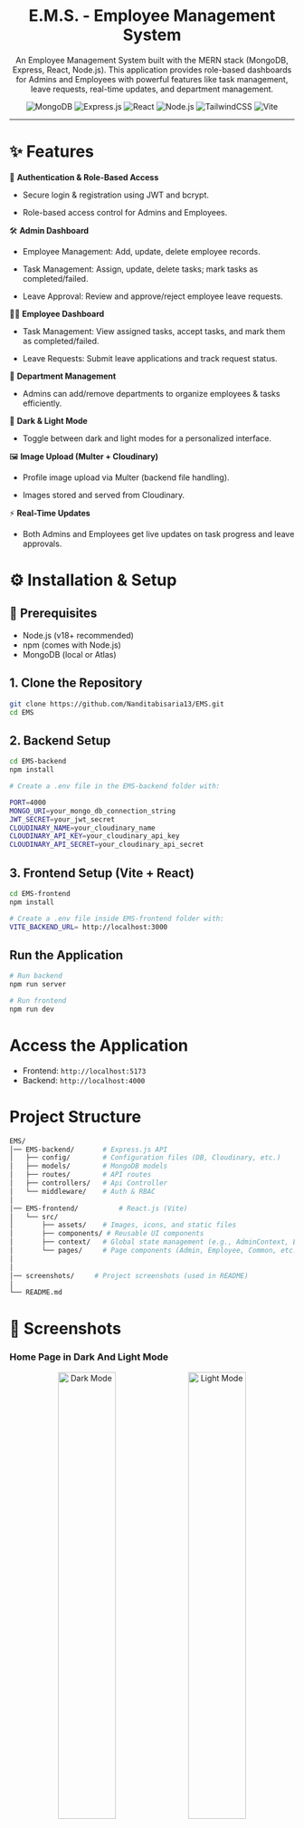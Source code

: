 <div align="center">

#  E.M.S. -  Employee Management System

An Employee Management System built with the MERN stack (MongoDB, Express, React, Node.js).
This application provides role-based dashboards for Admins and Employees with powerful features like task management, leave requests, real-time updates, and department management.

![MongoDB](https://img.shields.io/badge/MongoDB-4EA94B?style=for-the-badge&logo=mongodb&logoColor=white)
![Express.js](https://img.shields.io/badge/Express.js-000000?style=for-the-badge&logo=express&logoColor=white)
![React](https://img.shields.io/badge/React-20232A?style=for-the-badge&logo=react&logoColor=61DAFB)
![Node.js](https://img.shields.io/badge/Node.js-339933?style=for-the-badge&logo=nodedotjs&logoColor=white)
![TailwindCSS](https://img.shields.io/badge/Tailwind_CSS-06B6D4?style=for-the-badge&logo=tailwindcss&logoColor=white)
![Vite](https://img.shields.io/badge/Vite-646CFF?style=for-the-badge&logo=vite&logoColor=white)

</div>

---

# ✨ Features

🔐 **Authentication & Role-Based Access**

- Secure login & registration using JWT and bcrypt.

- Role-based access control for Admins and Employees.

🛠 **Admin Dashboard**

- Employee Management: Add, update, delete employee records.

- Task Management: Assign, update, delete tasks; mark tasks as completed/failed.

- Leave Approval: Review and approve/reject employee leave requests.

👩‍💻 **Employee Dashboard**

- Task Management: View assigned tasks, accept tasks, and mark them as completed/failed.

- Leave Requests: Submit leave applications and track request status.

🏢 **Department Management**

- Admins can add/remove departments to organize employees & tasks efficiently.

🎨 **Dark & Light Mode**

- Toggle between dark and light modes for a personalized interface.

🖼 **Image Upload (Multer + Cloudinary)**

- Profile image upload via Multer (backend file handling).

- Images stored and served from Cloudinary.

⚡ **Real-Time Updates**

- Both Admins and Employees get live updates on task progress and leave approvals.

# ⚙️ Installation & Setup

## 🔧 Prerequisites
- Node.js (v18+ recommended)
- npm (comes with Node.js)
- MongoDB (local or Atlas)

## 1. Clone the Repository
```bash 
git clone https://github.com/Nanditabisaria13/EMS.git
cd EMS
```

## 2. Backend Setup
```bash
cd EMS-backend
npm install

# Create a .env file in the EMS-backend folder with:

PORT=4000
MONGO_URI=your_mongo_db_connection_string
JWT_SECRET=your_jwt_secret
CLOUDINARY_NAME=your_cloudinary_name
CLOUDINARY_API_KEY=your_cloudinary_api_key
CLOUDINARY_API_SECRET=your_cloudinary_api_secret
```
## 3. Frontend Setup (Vite + React)
```bash
cd EMS-frontend
npm install

# Create a .env file inside EMS-frontend folder with:
VITE_BACKEND_URL= http://localhost:3000
```
## Run the Application
```bash
# Run backend
npm run server

# Run frontend
npm run dev

```
# Access the Application

- Frontend: `http://localhost:5173`
- Backend: `http://localhost:4000`

# Project Structure
```bash
EMS/
│── EMS-backend/       # Express.js API      
│   ├── config/        # Configuration files (DB, Cloudinary, etc.)
│   ├── models/        # MongoDB models
│   ├── routes/        # API routes
│   ├── controllers/   # Api Controller 
│   └── middleware/    # Auth & RBAC
│
│── EMS-frontend/          # React.js (Vite)
│   └── src/
│       ├── assets/    # Images, icons, and static files
│       ├── components/ # Reusable UI components
│       ├── context/   # Global state management (e.g., AdminContext, EmployeeContext)
│       └── pages/     # Page components (Admin, Employee, Common, etc.)
│
│
│── screenshots/     # Project screenshots (used in README)
│
└── README.md

```
# 📸 Screenshots  

### Home Page in Dark And Light Mode
<p align="center">
  <img src="Screenshots/HomePageDarkMode.png" alt="Dark Mode" width="45%"/>
  <img src="Screenshots/HomePageLightMode.png" alt="Light Mode" width="45%"/>
</p>  

###  Authentication Pages

<p align="center">
  <img src="Screenshots/SignUpPage.png" alt="SingUp Page" width="45%"/>
  <img src="Screenshots/LoginPage.png" alt="Login Page" width="45%"/>
</p>  

### Admin Dashboard in Light and Dark Mode
<p align="center">
  <img src="Screenshots/AdminDashboardLightMode.png" alt="Admin Dashboard" width="45%"/>
  <img src="Screenshots/AdminDashboardDarkMode.png" alt="Admin Dashboard" width="45%"/>
</p>  

### Admin Employees Section
<p align="center">
  <img src="Screenshots/EmployeeList.png" alt="Employee List" width="30%"/>
  <img src="Screenshots/AddEmployee.png" alt="Add Employee" width="30%"/>
  <img src="Screenshots/Admin-Employee.png" alt="Employee-profile" width="30%"/>
</p>  

### Admin Task Board Section
<p align="center">
  <img src="Screenshots/CreateTask.png" alt="Create Task" width="45%"/>
  <img src="Screenshots/AdminTaskBoard.png" alt="Task Board" width="45%"/>
</p>  

### Admin Department and Leave Stats Section
<p align="center">
  <img src="Screenshots/Department.png" alt="Department Section" width="45%"/>
  <img src="Screenshots/AdminLeaveStats.png" alt="Leave Stats" width="45%"/>
</p>  

###  Employee Dashboard  in Dark and Light Mode
<p align="center">
  <img src="Screenshots/EmployeeDashboardDarkMode.png" alt="Employee Dashboard" width="45%"/>
  <img src="Screenshots/EmployeeDashboardLightMode.png" alt="Employee Dashboard" width="45%"/>
</p>  

### Employee Task Board and Leave Stats Section
<p align="center">
  <img src="Screenshots/EmployeeTaskBoard.png" alt="Task Board" width="30%"/>
  <img src="Screenshots/EmployeeLeaveStats.png" alt="Leave Stats" width="30%"/>
  <img src="Screenshots/ApplyLeave.png" alt="Apply Leave" width="30%"/>
</p>  

### Admin and Employee Profile 
<p align="center">
  <img src="Screenshots/AdminProfile.png" alt="Admin Profile" width="45%"/>
  <img src="Screenshots/EmployeeProfile.png" alt="Employee Profile" width="45%"/>
</p>  

# 💻 Tech Stack

- **Frontend** : React.js, TailwindCSS
- **Backend**: Node.js, Express.js
- **Database**: MongoDB (NoSQL)
- **Authentication**: JWT (JSON Web Tokens), bcrypt
- **File Uploads**: Multer + Cloudinary
- **Styling**: TailwindCSS (responsive + modern UI)

# 🤝 Contributing

Pull requests are welcome! Feel free to fork this repo and submit improvements.